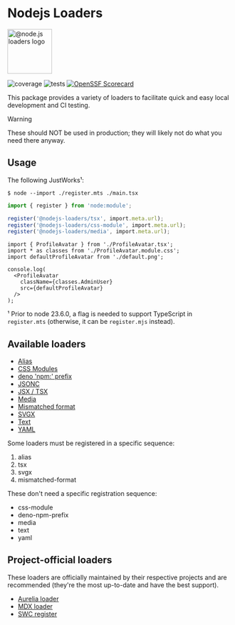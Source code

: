 # Nodejs Loaders

<img src="https://raw.githubusercontent.com/nodejs-loaders/nodejs-loaders/refs/heads/main/logo.svg" height="100" width="100" alt="@node.js loaders logo" />

![coverage](https://img.shields.io/coverallsCoverage/github/nodejs-loaders/nodejs-loaders)
![tests](https://github.com/nodejs-loaders/nodejs-loaders/actions/workflows/ci.yml/badge.svg)
[![OpenSSF Scorecard](https://api.scorecard.dev/projects/github.com/nodejs-loaders/nodejs-loaders/badge)](https://scorecard.dev/viewer/?uri=github.com/nodejs-loaders/nodejs-loaders)

This package provides a variety of loaders to facilitate quick and easy local development and CI testing.

> [!WARNING]
> These should NOT be used in production; they will likely not do what you need there anyway.

## Usage

The following JustWorks¹:

```console
$ node --import ./register.mts ./main.tsx
```

```ts
import { register } from 'node:module';

register('@nodejs-loaders/tsx', import.meta.url);
register('@nodejs-loaders/css-module', import.meta.url);
register('@nodejs-loaders/media', import.meta.url);
```

```tsx
import { ProfileAvatar } from './ProfileAvatar.tsx';
import * as classes from './ProfileAvatar.module.css';
import defaultProfileAvatar from './default.png';

console.log(
  <ProfileAvatar
    className={classes.AdminUser}
    src={defaultProfileAvatar}
  />
);
```

¹ Prior to node 23.6.0, a flag is needed to support TypeScript in `register.mts` (otherwise, it can be `register.mjs` instead).

## Available loaders

* [Alias](./packages/alias/)
* [CSS Modules](./packages/css-module/)
* [deno 'npm:' prefix](./packages/deno-npm-prefix/)
* [JSONC](./packages/jsonc/)
* [JSX / TSX](./packages/tsx/)
* [Media](./packages/media/)
* [Mismatched format](./packages/mismatched-format/)
* [SVGX](./packages/svgx/)
* [Text](./packages/text/)
* [YAML](./packages/yaml/)

Some loaders must be registered in a specific sequence:

1. alias
2. tsx
3. svgx
4. mismatched-format

These don't need a specific registration sequence:

* css-module
* deno-npm-prefix
* media
* text
* yaml

## Project-official loaders

These loaders are officially maintained by their respective projects and are recommended (they're the most up-to-date and have the best support).

* [Aurelia loader](https://github.com/aurelia/loader-nodejs)
* [MDX loader](https://mdxjs.com/packages/node-loader/)
* [SWC register](https://github.com/swc-project/swc-node/tree/master/packages/register#swc-noderegister)
